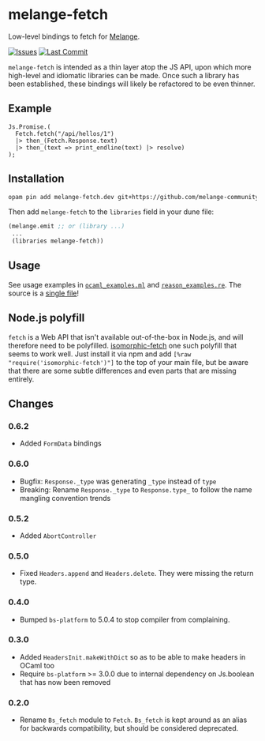 # melange-fetch

Low-level bindings to fetch for [Melange](https://melange.re/).

[![Issues](https://img.shields.io/github/issues/melange-community/melange-fetch.svg)](https://github.com/melange-community/melange-fetch/issues)
[![Last Commit](https://img.shields.io/github/last-commit/melange-community/melange-fetch.svg)]()

`melange-fetch` is intended as a thin layer atop the JS API, upon which more
high-level and idiomatic libraries can be made. Once such a library has been
established, these bindings will likely be refactored to be even thinner.

## Example

```reason
Js.Promise.(
  Fetch.fetch("/api/hellos/1")
  |> then_(Fetch.Response.text)
  |> then_(text => print_endline(text) |> resolve)
);
```

## Installation

```sh
opam pin add melange-fetch.dev git+https://github.com/melange-community/melange-fetch.git#master
```

Then add `melange-fetch` to the `libraries` field in your dune file:

```lisp
(melange.emit ;; or (library ...)
 ...
 (libraries melange-fetch))
```

## Usage

See usage examples in
[`ocaml_examples.ml`](https://github.com/melange-community/melange-fetch/blob/master/examples/ocaml_examples.ml)
and
[`reason_examples.re`](https://github.com/melange-community/melange-fetch/blob/master/examples/reason_examples.re).
The source is a [single
file](https://github.com/melange-community/melange-fetch/blob/master/src/Fetch.ml)!

## Node.js polyfill

`fetch` is a Web API that isn't available out-of-the-box in Node.js, and will therefore need to be polyfilled. [isomorphic-fetch](https://github.com/matthew-andrews/isomorphic-fetch) one such polyfill that seems to work well. Just install it via npm and add `[%raw "require('isomorphic-fetch')"]` to the top of your main file, but be aware that there are some subtle differences and even parts that are missing entirely.

## Changes

### 0.6.2

- Added `FormData` bindings

### 0.6.0

- Bugfix: `Response._type` was generating `_type` instead of `type`
- Breaking: Rename `Response._type` to `Response.type_` to follow the name mangling convention trends

### 0.5.2

- Added `AbortController`

### 0.5.0

- Fixed `Headers.append` and `Headers.delete`. They were missing the return type.

### 0.4.0

- Bumped `bs-platform` to 5.0.4 to stop compiler from complaining.

### 0.3.0

- Added `HeadersInit.makeWithDict` so as to be able to make headers in OCaml too
- Require `bs-platform` >= 3.0.0 due to internal dependency on Js.boolean that has now been removed

### 0.2.0

- Rename `Bs_fetch` module to `Fetch`. `Bs_fetch` is kept around as an alias for backwards compatibility, but should be considered deprecated.
